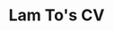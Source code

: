 ---
layout: cv/cv_pdf
title: Lam To's CV
permalink: /members/lamto/cv-pdf.html
cv_pdf: /assets/pdf/cv/lamto.pdf
---